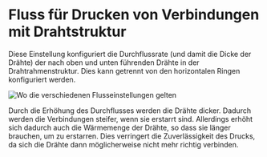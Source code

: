 Fluss für Drucken von Verbindungen mit Drahtstruktur
====
Diese Einstellung konfiguriert die Durchflussrate (und damit die Dicke der Drähte) der nach oben und unten führenden Drähte in der Drahtrahmenstruktur. Dies kann getrennt von den horizontalen Ringen konfiguriert werden.

![Wo die verschiedenen Flusseinstellungen gelten](../../../articles/images/wireframe_flow.svg)

Durch die Erhöhung des Durchflusses werden die Drähte dicker. Dadurch werden die Verbindungen steifer, wenn sie erstarrt sind. Allerdings erhöht sich dadurch auch die Wärmemenge der Drähte, so dass sie länger brauchen, um zu erstarren. Dies verringert die Zuverlässigkeit des Drucks, da sich die Drähte dann möglicherweise nicht mehr richtig verbinden.
